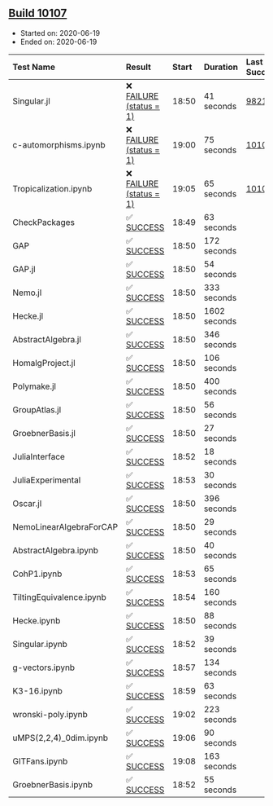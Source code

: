 ## [Build 10107](https://oscarci.mathematik.uni-kl.de/job/oscar/10107/)

* Started on: 2020-06-19
* Ended on: 2020-06-19

| Test Name    | Result | Start | Duration | Last Success | First Failure |
|:-------------|:-------|:------|:---------|:-------------|:--------------|
| Singular.jl | ❌ [FAILURE (status = 1)](https://oscarci.mathematik.uni-kl.de/job/oscar/10107/artifact/logs/build-10107/Singular.jl.log) | 18:50 | 41 seconds | [9821](https://oscarci.mathematik.uni-kl.de/job/oscar/9821/) | [9822](https://oscarci.mathematik.uni-kl.de/job/oscar/9822/) |
| c-automorphisms.ipynb | ❌ [FAILURE (status = 1)](https://oscarci.mathematik.uni-kl.de/job/oscar/10107/artifact/logs/build-10107/c-automorphisms.ipynb.log) | 19:00 | 75 seconds | [10105](https://oscarci.mathematik.uni-kl.de/job/oscar/10105/) | [10106](https://oscarci.mathematik.uni-kl.de/job/oscar/10106/) |
| Tropicalization.ipynb | ❌ [FAILURE (status = 1)](https://oscarci.mathematik.uni-kl.de/job/oscar/10107/artifact/logs/build-10107/Tropicalization.ipynb.log) | 19:05 | 65 seconds | [10103](https://oscarci.mathematik.uni-kl.de/job/oscar/10103/) | [10104](https://oscarci.mathematik.uni-kl.de/job/oscar/10104/) |
| CheckPackages | ✅ [SUCCESS](https://oscarci.mathematik.uni-kl.de/job/oscar/10107/artifact/logs/build-10107/CheckPackages.log) | 18:49 | 63 seconds |  |  |
| GAP | ✅ [SUCCESS](https://oscarci.mathematik.uni-kl.de/job/oscar/10107/artifact/logs/build-10107/GAP.log) | 18:50 | 172 seconds |  |  |
| GAP.jl | ✅ [SUCCESS](https://oscarci.mathematik.uni-kl.de/job/oscar/10107/artifact/logs/build-10107/GAP.jl.log) | 18:50 | 54 seconds |  |  |
| Nemo.jl | ✅ [SUCCESS](https://oscarci.mathematik.uni-kl.de/job/oscar/10107/artifact/logs/build-10107/Nemo.jl.log) | 18:50 | 333 seconds |  |  |
| Hecke.jl | ✅ [SUCCESS](https://oscarci.mathematik.uni-kl.de/job/oscar/10107/artifact/logs/build-10107/Hecke.jl.log) | 18:50 | 1602 seconds |  |  |
| AbstractAlgebra.jl | ✅ [SUCCESS](https://oscarci.mathematik.uni-kl.de/job/oscar/10107/artifact/logs/build-10107/AbstractAlgebra.jl.log) | 18:50 | 346 seconds |  |  |
| HomalgProject.jl | ✅ [SUCCESS](https://oscarci.mathematik.uni-kl.de/job/oscar/10107/artifact/logs/build-10107/HomalgProject.jl.log) | 18:50 | 106 seconds |  |  |
| Polymake.jl | ✅ [SUCCESS](https://oscarci.mathematik.uni-kl.de/job/oscar/10107/artifact/logs/build-10107/Polymake.jl.log) | 18:50 | 400 seconds |  |  |
| GroupAtlas.jl | ✅ [SUCCESS](https://oscarci.mathematik.uni-kl.de/job/oscar/10107/artifact/logs/build-10107/GroupAtlas.jl.log) | 18:50 | 56 seconds |  |  |
| GroebnerBasis.jl | ✅ [SUCCESS](https://oscarci.mathematik.uni-kl.de/job/oscar/10107/artifact/logs/build-10107/GroebnerBasis.jl.log) | 18:50 | 27 seconds |  |  |
| JuliaInterface | ✅ [SUCCESS](https://oscarci.mathematik.uni-kl.de/job/oscar/10107/artifact/logs/build-10107/JuliaInterface.log) | 18:52 | 18 seconds |  |  |
| JuliaExperimental | ✅ [SUCCESS](https://oscarci.mathematik.uni-kl.de/job/oscar/10107/artifact/logs/build-10107/JuliaExperimental.log) | 18:53 | 30 seconds |  |  |
| Oscar.jl | ✅ [SUCCESS](https://oscarci.mathematik.uni-kl.de/job/oscar/10107/artifact/logs/build-10107/Oscar.jl.log) | 18:50 | 396 seconds |  |  |
| NemoLinearAlgebraForCAP | ✅ [SUCCESS](https://oscarci.mathematik.uni-kl.de/job/oscar/10107/artifact/logs/build-10107/NemoLinearAlgebraForCAP.log) | 18:50 | 29 seconds |  |  |
| AbstractAlgebra.ipynb | ✅ [SUCCESS](https://oscarci.mathematik.uni-kl.de/job/oscar/10107/artifact/logs/build-10107/AbstractAlgebra.ipynb.log) | 18:50 | 40 seconds |  |  |
| CohP1.ipynb | ✅ [SUCCESS](https://oscarci.mathematik.uni-kl.de/job/oscar/10107/artifact/logs/build-10107/CohP1.ipynb.log) | 18:53 | 65 seconds |  |  |
| TiltingEquivalence.ipynb | ✅ [SUCCESS](https://oscarci.mathematik.uni-kl.de/job/oscar/10107/artifact/logs/build-10107/TiltingEquivalence.ipynb.log) | 18:54 | 160 seconds |  |  |
| Hecke.ipynb | ✅ [SUCCESS](https://oscarci.mathematik.uni-kl.de/job/oscar/10107/artifact/logs/build-10107/Hecke.ipynb.log) | 18:50 | 88 seconds |  |  |
| Singular.ipynb | ✅ [SUCCESS](https://oscarci.mathematik.uni-kl.de/job/oscar/10107/artifact/logs/build-10107/Singular.ipynb.log) | 18:52 | 39 seconds |  |  |
| g-vectors.ipynb | ✅ [SUCCESS](https://oscarci.mathematik.uni-kl.de/job/oscar/10107/artifact/logs/build-10107/g-vectors.ipynb.log) | 18:57 | 134 seconds |  |  |
| K3-16.ipynb | ✅ [SUCCESS](https://oscarci.mathematik.uni-kl.de/job/oscar/10107/artifact/logs/build-10107/K3-16.ipynb.log) | 18:59 | 63 seconds |  |  |
| wronski-poly.ipynb | ✅ [SUCCESS](https://oscarci.mathematik.uni-kl.de/job/oscar/10107/artifact/logs/build-10107/wronski-poly.ipynb.log) | 19:02 | 223 seconds |  |  |
| uMPS(2,2,4)_0dim.ipynb | ✅ [SUCCESS](https://oscarci.mathematik.uni-kl.de/job/oscar/10107/artifact/logs/build-10107/uMPS-2-2-4-_0dim.ipynb.log) | 19:06 | 90 seconds |  |  |
| GITFans.ipynb | ✅ [SUCCESS](https://oscarci.mathematik.uni-kl.de/job/oscar/10107/artifact/logs/build-10107/GITFans.ipynb.log) | 19:08 | 163 seconds |  |  |
| GroebnerBasis.ipynb | ✅ [SUCCESS](https://oscarci.mathematik.uni-kl.de/job/oscar/10107/artifact/logs/build-10107/GroebnerBasis.ipynb.log) | 18:52 | 55 seconds |  |  |
